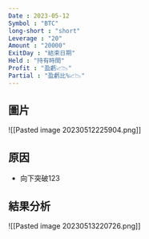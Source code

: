 ```yaml
---
Date : 2023-05-12
Symbol : "BTC"
long-short : "short"
Leverage : "20"
Amount : "20000"
ExitDay : "結束日期"
Held : "持有時間"
Profit : "盈虧📈📉"
Partial : "盈虧比%📈📉"
---
```


## 圖片
![[Pasted image 20230512225904.png]]

## 原因

- 向下突破123

## 結果分析

![[Pasted image 20230513220726.png]]
